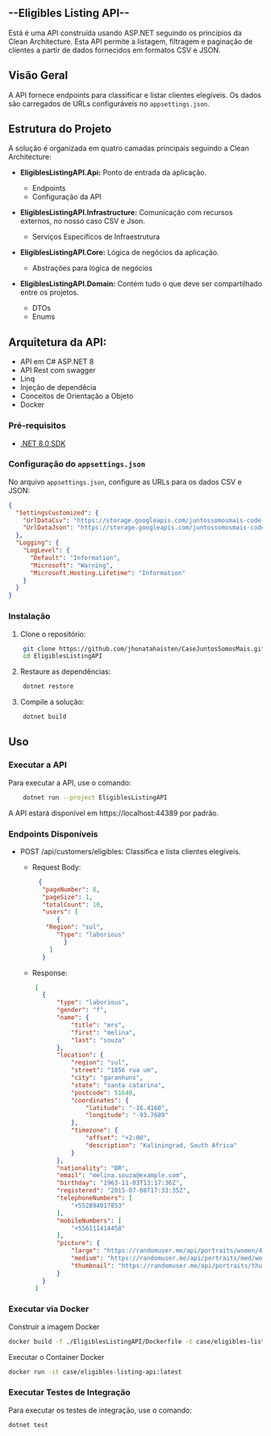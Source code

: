 ## --Eligibles Listing API--

Está é uma API construída usando ASP.NET seguindo os princípios da Clean Architecture. Esta API permite a listagem, filtragem e paginação de clientes a partir de dados fornecidos em formatos CSV e JSON.

## Visão Geral

A API fornece endpoints para classificar e listar clientes elegíveis. Os dados são carregados de URLs configuráveis no `appsettings.json`.

## Estrutura do Projeto

A solução é organizada em quatro camadas principais seguindo a Clean Architecture:

- **EligiblesListingAPI.Api:** Ponto de entrada da aplicação.
  - Endpoints 
  - Configuração da API

- **EligiblesListingAPI.Infrastructure:** Comunicação com recursos externos, no nosso caso CSV e Json. 
  - Serviços Específicos de Infraestrutura

- **EligiblesListingAPI.Core:** Lógica de negócios da aplicação.  
  - Abstrações para lógica de negócios

- **EligiblesListingAPI.Domain:** Contém tudo o que deve ser compartilhado entre os projetos.
  - DTOs
  - Enums

## Arquitetura da API:
   - API em C# ASP.NET 8
   - API Rest com swagger
   - Linq
   - Injeção de dependêcia
   - Conceitos de Orientação a Objeto
   - Docker

### Pré-requisitos

- [.NET 8.0 SDK](https://dotnet.microsoft.com/download/dotnet/8.0)

### Configuração do `appsettings.json`

No arquivo `appsettings.json`, configure as URLs para os dados CSV e JSON:

```json
{
  "SettingsCustomized": {
    "UrlDataCsv": "https://storage.googleapis.com/juntossomosmais-code-challenge/input-backend.csv",
    "UrlDataJson": "https://storage.googleapis.com/juntossomosmais-code-challenge/input-backend.json"
  },
  "Logging": {
    "LogLevel": {
      "Default": "Information",
      "Microsoft": "Warning",
      "Microsoft.Hosting.Lifetime": "Information"
    }
  }
}
```
### Instalação

1. Clone o repositório:
```bash
    git clone https://github.com/jhonatahaisten/CaseJuntosSomosMais.git
    cd EligiblesListingAPI
```

2. Restaure as dependências:
```bash
    dotnet restore
```

3. Compile a solução:
```bash
    dotnet build
```

## Uso
### Executar a API

Para executar a API, use o comando:
```bash
    dotnet run --project EligiblesListingAPI
```

A API estará disponível em https://localhost:44389 por padrão.

### Endpoints Disponíveis
- POST /api/customers/eligibles: Classifica e lista clientes elegíveis.

  - Request Body:

  ```json
       {
        "pageNumber": 8,
        "pageSize": 1,
        "totalCount": 10,
        "users": [
      		{
         "Region": "sul",
      		"Type": "laborious"
		      }
          ]  
        }
  ```
  - Response:

  ```json
      [
    	{
    		"type": "laborious",
    		"gender": "f",
    		"name": {
    			"title": "mrs",
    			"first": "melina",
    			"last": "souza"
    		},
    		"location": {
    			"region": "sul",
    			"street": "1856 rua um",
    			"city": "garanhuns",
    			"state": "santa catarina",
    			"postcode": 51640,
    			"coordinates": {
    				"latitude": "-16.4160",
    				"longitude": "-93.7689"
    			},
    			"timezone": {
    				"offset": "+2:00",
    				"description": "Kaliningrad, South Africa"
    			}
    		},
    		"nationality": "BR",
    		"email": "melina.souza@example.com",
    		"birthday": "1963-11-03T13:17:36Z",
    		"registered": "2015-07-08T17:33:35Z",
    		"telephoneNumbers": [
    			"+552894017853"
    		],
    		"mobileNumbers": [
    			"+556111414458"
    		],
    		"picture": {
    			"large": "https://randomuser.me/api/portraits/women/46.jpg",
    			"medium": "https://randomuser.me/api/portraits/med/women/46.jpg",
    			"thumbnail": "https://randomuser.me/api/portraits/thumb/women/46.jpg"
    		}
    	}
      ]
  ```
### Executar via Docker

Construir a imagem Docker

  ```bash
docker build -f ./EligiblesListingAPI/Dockerfile -t case/eligibles-listing-api:latest .
  ```

Executar o Container Docker

  ```bash
docker run -it case/eligibles-listing-api:latest
  ```

### Executar Testes de Integração
Para executar os testes de integração, use o comando:

  ```bash
dotnet test
  ```
